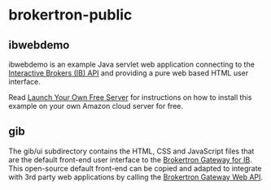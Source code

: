 brokertron-public
=================

ibwebdemo
---------

ibwebdemo is an example Java servlet web application connecting to the
[Interactive Brokers (IB) API](http://www.interactivebrokers.com/en/?f=programInterface)
and providing a pure web based HTML user interface.

Read [Launch Your Own Free Server](http://www.brokertron.com/gateway/free.html)
for instructions on how to install this example on your own Amazon cloud server for free.

gib
---

The gib/ui subdirectory contains the HTML, CSS and JavaScript files that are the
default front-end user interface to the
[Brokertron Gateway for IB](http://www.brokertron.com/gateway/).
This open-source default front-end can be copied and adapted to integrate with
3rd party web applications by calling the
[Brokertron Gateway Web API](http://www.brokertron.com/gateway/webapi.html).

